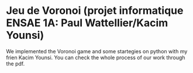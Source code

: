 # Jeu de Voronoi (projet informatique ENSAE 1A: Paul Wattellier/Kacim Younsi)

We implemented the Voronoi game and some startegies on python with my frien Kacim Younsi. You can check the whole process of our work through the pdf. 
